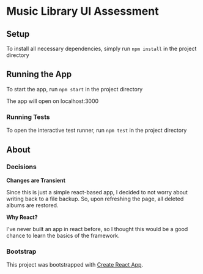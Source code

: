 # Music Library UI Assessment

## Setup

To install all necessary dependencies, simply run `npm install` in the project directory

## Running the App

To start the app, run `npm start` in the project directory

The app will open on localhost:3000

### Running Tests

To open the interactive test runner, run `npm test` in the project directory

## About

### Decisions

**Changes are Transient**

Since this is just a simple react-based app, I decided to not worry about writing back to a file backup. So, upon refreshing the page, all deleted albums are restored.

**Why React?**

I've never built an app in react before, so I thought this would be a good chance to learn the basics of the framework.

### Bootstrap

This project was bootstrapped with [Create React App](https://github.com/facebook/create-react-app).
